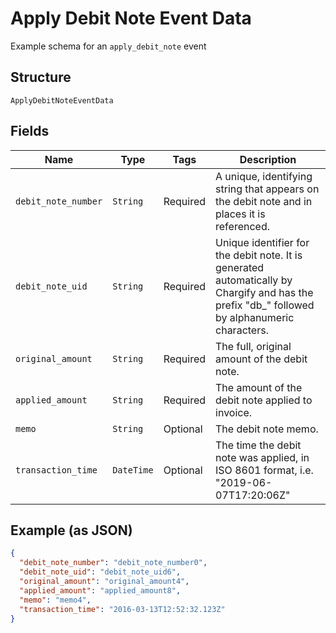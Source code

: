 
# Apply Debit Note Event Data

Example schema for an `apply_debit_note` event

## Structure

`ApplyDebitNoteEventData`

## Fields

| Name | Type | Tags | Description |
|  --- | --- | --- | --- |
| `debit_note_number` | `String` | Required | A unique, identifying string that appears on the debit note and in places it is referenced. |
| `debit_note_uid` | `String` | Required | Unique identifier for the debit note. It is generated automatically by Chargify and has the prefix "db_" followed by alphanumeric characters. |
| `original_amount` | `String` | Required | The full, original amount of the debit note. |
| `applied_amount` | `String` | Required | The amount of the debit note applied to invoice. |
| `memo` | `String` | Optional | The debit note memo. |
| `transaction_time` | `DateTime` | Optional | The time the debit note was applied, in ISO 8601 format, i.e. "2019-06-07T17:20:06Z" |

## Example (as JSON)

```json
{
  "debit_note_number": "debit_note_number0",
  "debit_note_uid": "debit_note_uid6",
  "original_amount": "original_amount4",
  "applied_amount": "applied_amount8",
  "memo": "memo4",
  "transaction_time": "2016-03-13T12:52:32.123Z"
}
```

